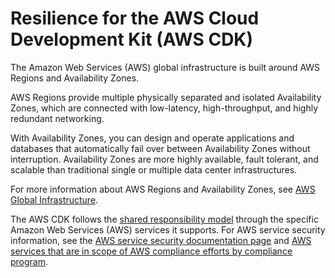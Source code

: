 # Resilience for the AWS Cloud Development Kit (AWS CDK)<a name="disaster-recovery-resiliency"></a>

The Amazon Web Services (AWS) global infrastructure is built around AWS Regions and Availability Zones.

AWS Regions provide multiple physically separated and isolated Availability Zones, which are connected with low-latency, high-throughput, and highly redundant networking.

With Availability Zones, you can design and operate applications and databases that automatically fail over between Availability Zones without interruption. Availability Zones are more highly available, fault tolerant, and scalable than traditional single or multiple data center infrastructures.

For more information about AWS Regions and Availability Zones, see [AWS Global Infrastructure](https://aws.amazon.com/about-aws/global-infrastructure/).

The AWS CDK follows the [shared responsibility model](https://aws.amazon.com/compliance/shared-responsibility-model/) through the specific Amazon Web Services (AWS) services it supports. For AWS service security information, see the [AWS service security documentation page](https://docs.aws.amazon.com/security/?id=docs_gateway#aws-security) and [AWS services that are in scope of AWS compliance efforts by compliance program](https://aws.amazon.com/compliance/services-in-scope/).
